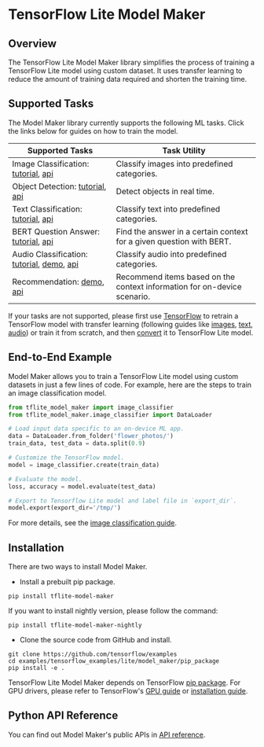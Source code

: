 # TensorFlow Lite Model Maker

## Overview

The TensorFlow Lite Model Maker library simplifies the process of training a
TensorFlow Lite model using custom dataset. It uses transfer learning to reduce
the amount of training data required and shorten the training time.

## Supported Tasks

The Model Maker library currently supports the following ML tasks. Click the
links below for guides on how to train the model.

Supported Tasks                                                                                                                                                                                                                                     | Task Utility
--------------------------------------------------------------------------------------------------------------------------------------------------------------------------------------------------------------------------------------------------- | ------------
Image Classification: [tutorial](https://www.tensorflow.org/lite/tutorials/model_maker_image_classification), [api](https://www.tensorflow.org/lite/api_docs/python/tflite_model_maker/image_classifier)                                            | Classify images into predefined categories.
Object Detection: [tutorial](https://www.tensorflow.org/lite/tutorials/model_maker_object_detection), [api](https://www.tensorflow.org/lite/api_docs/python/tflite_model_maker/object_detector)                                                     | Detect objects in real time.
Text Classification: [tutorial](https://www.tensorflow.org/lite/tutorials/model_maker_text_classification), [api](https://www.tensorflow.org/lite/api_docs/python/tflite_model_maker/text_classifier)                                               | Classify text into predefined categories.
BERT Question Answer: [tutorial](https://www.tensorflow.org/lite/tutorials/model_maker_question_answer), [api](https://www.tensorflow.org/lite/api_docs/python/tflite_model_maker/question_answer)                                                  | Find the answer in a certain context for a given question with BERT.
Audio Classification: [tutorial](https://colab.research.google.com/github/googlecodelabs/odml-pathways/blob/main/audio_classification/colab/model_maker_audio_colab.ipynb), [demo](https://github.com/tensorflow/examples/blob/master/tensorflow_examples/lite/model_maker/demo/audio_classification_demo.py), [api](https://www.tensorflow.org/lite/api_docs/python/tflite_model_maker/audio_classifier) | Classify audio into predefined categories.
Recommendation: [demo](https://github.com/tensorflow/examples/blob/master/tensorflow_examples/lite/model_maker/demo/recommendation_demo.py), [api](https://www.tensorflow.org/lite/api_docs/python/tflite_model_maker/recommendation)               | Recommend items based on the context information for on-device scenario.

If your tasks are not supported, please first use [TensorFlow](https://www.tensorflow.org/guide)
to retrain a TensorFlow model with transfer learning (following guides like
[images](https://www.tensorflow.org/tutorials/images/transfer_learning),
[text](https://www.tensorflow.org/official_models/fine_tuning_bert),
[audio](https://www.tensorflow.org/tutorials/audio/transfer_learning_audio)) or
train it from scratch, and then [convert](https://www.tensorflow.org/lite/convert)
it to TensorFlow Lite model.

## End-to-End Example

Model Maker allows you to train a TensorFlow Lite model using custom datasets in
just a few lines of code. For example, here are the steps to train an image
classification model.

```python
from tflite_model_maker import image_classifier
from tflite_model_maker.image_classifier import DataLoader

# Load input data specific to an on-device ML app.
data = DataLoader.from_folder('flower_photos/')
train_data, test_data = data.split(0.9)

# Customize the TensorFlow model.
model = image_classifier.create(train_data)

# Evaluate the model.
loss, accuracy = model.evaluate(test_data)

# Export to Tensorflow Lite model and label file in `export_dir`.
model.export(export_dir='/tmp/')
```

For more details, see the
[image classification guide](https://www.tensorflow.org/lite/tutorials/model_maker_image_classification).

## Installation

There are two ways to install Model Maker.

*   Install a prebuilt pip package.

```shell
pip install tflite-model-maker
```

If you want to install nightly version, please follow the command:

```shell
pip install tflite-model-maker-nightly
```

*   Clone the source code from GitHub and install.

```shell
git clone https://github.com/tensorflow/examples
cd examples/tensorflow_examples/lite/model_maker/pip_package
pip install -e .
```

TensorFlow Lite Model Maker depends on TensorFlow
[pip package](https://www.tensorflow.org/install/pip). For GPU drivers, please
refer to TensorFlow's [GPU guide](https://www.tensorflow.org/install/gpu) or
[installation guide](https://www.tensorflow.org/install).

## Python API Reference

You can find out Model Maker's public APIs in
[API reference](https://www.tensorflow.org/lite/api_docs/python/tflite_model_maker).
